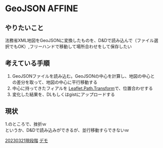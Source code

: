 # GeoJSON AFFINE

## やりたいこと
法務省XML地図をGeoJSONに変換したものを、D&Dで読み込んで（ファイル選択でもOK）,フリーハンドで移動して場所合わせをして保存したい

## 考えている手順

1. GeoJSONファイルを読み込む。GeoJSONの中心を計算し、地図の中心との差分を取って、地図の中心に平行移動する
2. 中心に持ってきたフィアルを [Leaflet.Path.Transform](https://github.com/w8r/Leaflet.Path.Transform)で、位置合わせする
3. 変化した結果を、DLもしくはgistにアップロードする

## 現状

1.のところで、挫折ｗ  
というか、D&Dで読み込みができるが、並行移動すらできないｗ

[20230321現段階](https://github.com/wata909/geojson_affine/blob/main/docs/index.html)
[デモ](https://wata909.github.io/geojson_affine/#12/36.1614/139.8846)